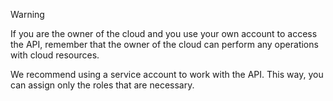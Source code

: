 > [!WARNING]
>
> If you are the owner of the cloud and you use your own account to access the API, remember that the owner of the cloud can perform any operations with cloud resources.
>
> We recommend using a service account to work with the API. This way, you can assign only the roles that are necessary.